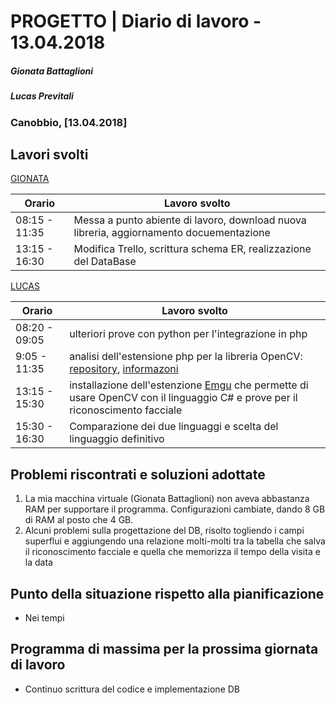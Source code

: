 # PROGETTO | Diario di lavoro - 13.04.2018
##### Gionata Battaglioni
##### Lucas Previtali
### Canobbio, [13.04.2018]

## Lavori svolti


 [GIONATA](https://github.com/GioBat)

| Orario        | Lavoro svolto                                                |
| ------------- | ------------------------------------------------------------ |
| 08:15 - 11:35 | Messa a punto abiente di lavoro, download nuova libreria, aggiornamento docuementazione |
| 13:15 - 16:30 | Modifica Trello, scrittura schema ER, realizzazione del DataBase |


[LUCAS](https://github.com/lucasprevitali)


| Orario        | Lavoro svolto                                                |
| ------------- | ------------------------------------------------------------ |
| 08:20 - 09:05 | ulteriori prove con python per l'integrazione in php         |
| 9:05 - 11:35  | analisi dell'estensione php per la libreria OpenCV: [repository](https://github.com/felixkoch/PHP-FaceDetector), [informazoni](https://stackoverflow.com/questions/22941904/facial-recognition-using-php) |
| 13:15 - 15:30 | installazione dell'estenzione [Emgu]() che permette di usare OpenCV con il linguaggio C# e prove per il riconoscimento facciale |
| 15:30 - 16:30 | Comparazione dei due linguaggi e scelta del linguaggio definitivo |



##  Problemi riscontrati e soluzioni adottate
1. La mia macchina virtuale (Gionata Battaglioni) non aveva abbastanza RAM per supportare il programma. Configurazioni cambiate, dando 8 GB di RAM al posto che 4 GB.
2. Alcuni problemi sulla progettazione del DB, risolto togliendo i campi superflui e aggiungendo una relazione molti-molti tra la tabella che salva il riconoscimento facciale e quella che memorizza il tempo della visita e la data 
##  Punto della situazione rispetto alla pianificazione
- Nei tempi

## Programma di massima per la prossima giornata di lavoro
- Continuo scrittura del codice e implementazione DB 
